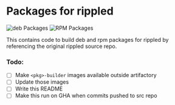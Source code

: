 # Packages for rippled
![deb Packages](https://github.com/legleux/rippled-packages/actions/workflows/deb.yml/badge.svg)
![RPM Packages](https://github.com/legleux/rippled-packages/actions/workflows/rpm.yml/badge.svg)

This contains code to build deb and rpm packages for rippled by referencing the original rippled source repo.

### Todo:
- [ ] Make `<pkg>-builder` images available outside artifactory
- [ ] Update those images
- [ ] Write this README
- [ ] Make this run on GHA when commits pushed to src repo